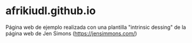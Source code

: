 # afrikiudl.github.io
Página web de ejemplo realizada con una plantilla "intrinsic dessing" de la página web de Jen Simons (https://jensimmons.com/)
